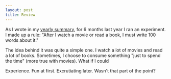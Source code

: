 ```yaml
---
layout: post
title: Review
---
```


As I wrote in my [yearly summary](/2016/01/12/year-2015/), for 6 months last year I ran an experiment. I made up a rule:
"After I watch a movie or read a book, I must write 100 words about it."

The idea behind it was quite a simple one. I watch a lot of movies and read a lot of books. Sometimes, I choose to consume something "just to spend the time" (more true with movies).  What if I could

Experience. Fun at first. Excrutiating later. Wasn't that part of the point?
